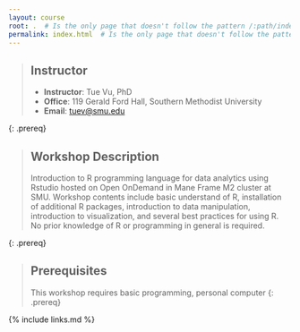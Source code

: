 ```yaml
---
layout: course
root: .  # Is the only page that doesn't follow the pattern /:path/index.html
permalink: index.html  # Is the only page that doesn't follow the pattern /:path/index.html
---
```


> ## Instructor
> - **Instructor**: Tue Vu, PhD
> - **Office**: 119 Gerald Ford Hall, Southern Methodist University
> - **Email**: tuev@smu.edu

{: .prereq}

> ## Workshop Description
> Introduction to R programming language for data analytics using Rstudio hosted on Open OnDemand in Mane Frame M2 cluster at SMU. Workshop contents include basic understand of R, installation of additional R packages, introduction to data manipulation, introduction to visualization, and several best practices for using R. No prior knowledge of R or programming in general is required. 
>
{: .prereq}

> ## Prerequisites
> This workshop requires basic programming, personal computer
{: .prereq}

{% include links.md %}
